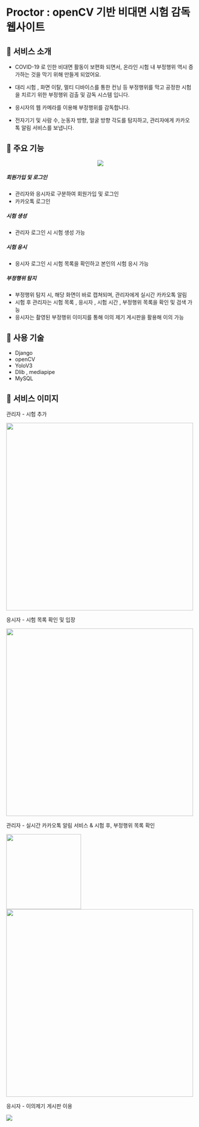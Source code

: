 
# Proctor : openCV 기반 비대면 시험 감독 웹사이트


## 📌 서비스 소개



- COVID-19 로 인한 비대면 활동이 보편화 되면서, 온라인 시험 내 부정행위 역시 증가하는 것을 막기 위해 만들게 되었어요.

- 대리 시험 , 화면 이탈, 멀티 디바이스를 통한 컨닝 등 부정행위를 막고 공정한 시험을 치르기 위한 부정행위 검출 및 감독 시스템 입니다.

- 응시자의 웹 카메라를 이용해 부정행위를 감독합니다.

- 전자기기 및 사람 수, 눈동자 방향, 얼굴 방향 각도를 탐지하고, 관리자에게 카카오톡 알림 서비스를 보냅니다.


## 📌 주요 기능

<p align="center">
  <img src="https://github.com/HyunnS2/Proctor/assets/105518951/c7d58fdb-38af-4d3f-9bf4-ec0c2c79262e">
</p>


##### 회원가입 및 로그인
- 관리자와 응시자로 구분하여 회원가입 및 로그인
- 카카오톡 로그인

##### 시험 생성
- 관리자 로그인 시 시험 생성 가능


##### 시험 응시
- 응시자 로그인 시 시험 목록을 확인하고 본인의 시험 응시 가능


##### 부정행위 탐지
- 부정행위 탐지 시, 해당 화면이 바로 캡쳐되며, 관리자에게 실시간 카카오톡 알림
- 시험 후 관리자는 시험 목록 , 응시자 , 시험 시간 , 부정행위 목록을 확인 및 검색 가능
- 응시자는 촬영된 부정행위 이미지를 통해 이의 제기 게시판을 활용해 이의 가능


## 📌 사용 기술

- Django
- openCV
- YoloV3
- Dlib , mediapipe
- MySQL


##  📌 서비스 이미지

관리자 - 시험 추가

<p>
	<img width="500px" src="https://github.com/HyunnS2/Proctor/assets/105518951/f91ca704-fe94-44b0-903b-633a39fab5b7">
</p>

응시자 - 시험 목록 확인 및 입장

<p>
    <img width="500px" src = "https://github.com/HyunnS2/Proctor/assets/105518951/40669ceb-f3a9-4336-abbf-06a6c02e01c2">
</p>


관리자 - 실시간 카카오톡 알림 서비스 & 시험 후, 부정행위 목록 확인

<p>
	<img width="200px" src ="https://github.com/HyunnS2/Proctor/assets/105518951/c955aa2c-7909-48a4-aa95-eb98000f3626">
	<img width="500px" src ="https://github.com/HyunnS2/Proctor/assets/105518951/e7e9ea4a-a1a1-4faa-8837-4eaeeb4d739a">
<p>

응시자 - 이의제기 게시판 이용

<p>
	<img src = "https://github.com/HyunnS2/Proctor/assets/105518951/f79f38b3-8e7b-4ef2-b379-f662252a2803">
</p>

